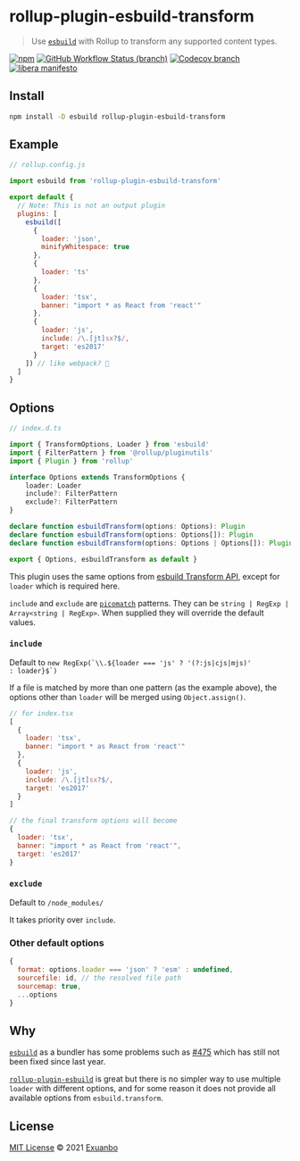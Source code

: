 # rollup-plugin-esbuild-transform

> Use [`esbuild`](https://esbuild.github.io/api/#transform-api) with Rollup to transform any supported content types.

[![npm](https://img.shields.io/npm/v/rollup-plugin-esbuild-transform.svg)](https://www.npmjs.com/package/rollup-plugin-esbuild-transform)
[![GitHub Workflow Status (branch)](https://img.shields.io/github/workflow/status/exuanbo/rollup-plugin-esbuild-transform/Node.js%20CI/main.svg)](https://github.com/exuanbo/rollup-plugin-esbuild-transform/actions?query=workflow)
[![Codecov branch](https://img.shields.io/codecov/c/gh/exuanbo/rollup-plugin-esbuild-transform/main.svg?token=hyLDj7tMfT)](https://app.codecov.io/gh/exuanbo/rollup-plugin-esbuild-transform/)
[![libera manifesto](https://img.shields.io/badge/libera-manifesto-lightgrey.svg)](https://liberamanifesto.com)

## Install

```sh
npm install -D esbuild rollup-plugin-esbuild-transform
```

## Example

```js
// rollup.config.js

import esbuild from 'rollup-plugin-esbuild-transform'

export default {
  // Note: This is not an output plugin
  plugins: [
    esbuild([
      {
        loader: 'json',
        minifyWhitespace: true
      },
      {
        loader: 'ts'
      },
      {
        loader: 'tsx',
        banner: "import * as React from 'react'"
      },
      {
        loader: 'js',
        include: /\.[jt]sx?$/,
        target: 'es2017'
      }
    ]) // like webpack? 🤔
  ]
}
```

## Options

```ts
// index.d.ts

import { TransformOptions, Loader } from 'esbuild'
import { FilterPattern } from '@rollup/pluginutils'
import { Plugin } from 'rollup'

interface Options extends TransformOptions {
    loader: Loader
    include?: FilterPattern
    exclude?: FilterPattern
}

declare function esbuildTransform(options: Options): Plugin
declare function esbuildTransform(options: Options[]): Plugin
declare function esbuildTransform(options: Options | Options[]): Plugin

export { Options, esbuildTransform as default }
```

This plugin uses the same options from [esbuild Transform API](https://esbuild.github.io/api/#transform-api), except for `loader` which is required here.

`include` and `exclude` are [`picomatch`](https://github.com/micromatch/picomatch#globbing-features) patterns. They can be `string | RegExp | Array<string | RegExp>`. When supplied they will override the default values.

### `include`

Default to <code>new RegExp(\`\\\\.\${loader === 'js' ? '(?:js|cjs|mjs)' : loader}\$\`)</code>

If a file is matched by more than one pattern (as the example above), the options other than `loader` will be merged using `Object.assign()`.

```js
// for index.tsx
[
  {
    loader: 'tsx',
    banner: "import * as React from 'react'"
  },
  {
    loader: 'js',
    include: /\.[jt]sx?$/,
    target: 'es2017'
  }
]

// the final transform options will become
{
  loader: 'tsx',
  banner: "import * as React from 'react'",
  target: 'es2017'
}
```

### `exclude`

Default to `/node_modules/`

It takes priority over `include`.

### Other default options

```js
{
  format: options.loader === 'json' ? 'esm' : undefined,
  sourcefile: id, // the resolved file path
  sourcemap: true,
  ...options
}
```

## Why

[`esbuild`](https://esbuild.github.io/api/#build-api) as a bundler has some problems such as [#475](https://github.com/evanw/esbuild/issues/475) which has still not been fixed since last year.

[`rollup-plugin-esbuild`](https://github.com/egoist/rollup-plugin-esbuild) is great but there is no simpler way to use multiple `loader` with different options, and for some reason it does not provide all available options from `esbuild.transform`.

## License

[MIT License](https://github.com/exuanbo/rollup-plugin-esbuild-transform/blob/main/LICENSE) © 2021 [Exuanbo](https://github.com/exuanbo)
